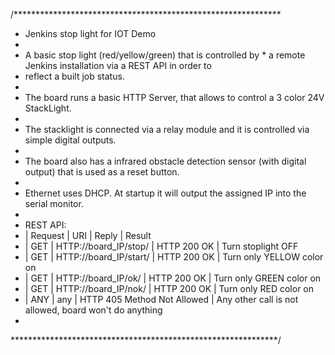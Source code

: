 /*************************************************************
* Jenkins stop light for IOT Demo
* 
* A basic stop light (red/yellow/green) that is controlled by * a remote Jenkins installation via a REST API in order to 
* reflect a built job status.
* 
* The board runs a basic HTTP Server, that allows to control a 3 color 24V StackLight.
* 
* The stacklight is connected via a relay module and it is controlled via simple digital outputs.
* 
* The board also has a infrared obstacle detection sensor (with digital output) that is used as a reset button.
* 
* Ethernet uses DHCP. At startup it will output the assigned IP into the serial monitor.
* 
* REST API:
* | Request | URI                    | Reply                       | Result  
* | GET     | HTTP://board_IP/stop/  | HTTP 200 OK                 | Turn stoplight OFF 
* | GET     | HTTP://board_IP/start/ | HTTP 200 OK                 | Turn only YELLOW color on 
* | GET     | HTTP://board_IP/ok/    | HTTP 200 OK                 | Turn only GREEN color on 
* | GET     | HTTP://board_IP/nok/   | HTTP 200 OK                 | Turn only RED color on 
* | ANY     | any                    | HTTP 405 Method Not Allowed | Any other call is not allowed, board won't do anything
* 
*************************************************************/
